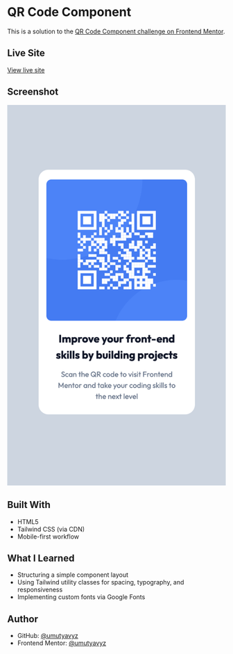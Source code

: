 # QR Code Component

This is a solution to the [QR Code Component challenge on Frontend Mentor](https://www.frontendmentor.io/challenges/qr-code-component-iux_sIO_H).

## Live Site

[View live site](https://yourusername.github.io/qr-code-component)

## Screenshot

![Screenshot of the project](images/screenshot.png)

## Built With

- HTML5
- Tailwind CSS (via CDN)
- Mobile-first workflow

## What I Learned

- Structuring a simple component layout
- Using Tailwind utility classes for spacing, typography, and responsiveness
- Implementing custom fonts via Google Fonts

## Author

- GitHub: [@umutyavyz](https://github.com/umutyavyz)
- Frontend Mentor: [@umutyavyz](https://www.frontendmentor.io/profile/umutyavyz)
